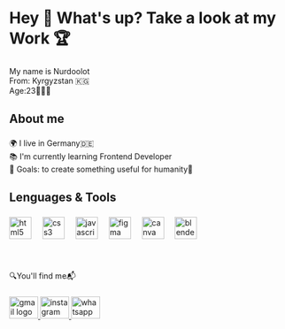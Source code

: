 <h1 align="left">Hey 👋 What's up? Take a look at my Work 🏆</h1>

###

<p align="left">My name is Nurdoolot<br>From: Kyrgyzstan 🇰🇬<br>Age:23👨🏼‍🦳</p>

###

<h2 align="left">About me</h2>

###

<p align="left">🌍 I live in Germany🇩🇪<br>📚 I'm currently learning Frontend Developer <br>🎯 Goals: to create something useful for humanity🚀</p>

###

<h2 align="left">Lenguages & Tools</h2>

###

<div align="left">
  <img src="https://cdn.jsdelivr.net/gh/devicons/devicon/icons/html5/html5-original.svg" height="40" alt="html5 logo"  />
  <img width="12" />
  <img src="https://cdn.jsdelivr.net/gh/devicons/devicon/icons/css3/css3-original.svg" height="40" alt="css3 logo"  />
  <img width="12" />
  <img src="https://cdn.jsdelivr.net/gh/devicons/devicon/icons/javascript/javascript-original.svg" height="40" alt="javascript logo"  />
  <img width="12" />
  <img src="https://cdn.jsdelivr.net/gh/devicons/devicon/icons/figma/figma-original.svg" height="40" alt="figma logo"  />
  <img width="12" />
  <img src="https://cdn.jsdelivr.net/gh/devicons/devicon/icons/canva/canva-original.svg" height="40" alt="canva logo"  />
  <img width="12" />
  <img src="https://cdn.jsdelivr.net/gh/devicons/devicon/icons/blender/blender-original.svg" height="40" alt="blender logo"  />
</div>

###

<br clear="both">

<p align="left">🔍You'll find me📬</p>

###

<div align="left">
  <a href="https://uranov.n.de@gmail.com"><img src="https://raw.githubusercontent.com/maurodesouza/profile-readme-generator/master/src/assets/icons/social/gmail/default.svg" width="52" height="40" alt="gmail logo"  /> </a>
 <a href="https://www.instagram.com/uranov_77/"><img src="https://raw.githubusercontent.com/maurodesouza/profile-readme-generator/master/src/assets/icons/social/instagram/default.svg" width="52" height="40" alt="instagram logo"  /> </a>
 <a href="https://wa.me/4917662300645"><img src="https://raw.githubusercontent.com/maurodesouza/profile-readme-generator/master/src/assets/icons/social/whatsapp/default.svg" width="52" height="40" alt="whatsapp logo"  /> </a>
</div>
